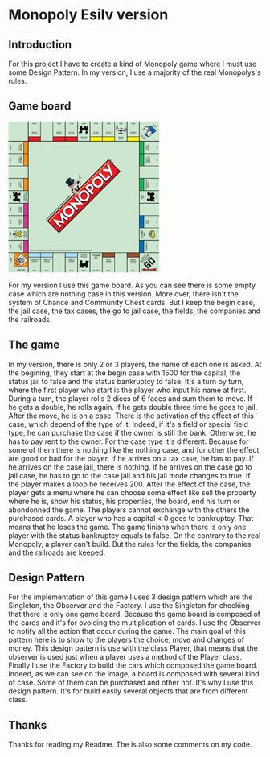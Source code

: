 # Monopoly Esilv version
## Introduction
For this project I have to create a kind of Monopoly game where I must use some Design Pattern. In my version, I use a majority of the real Monopolys's rules.

## Game board

<img src='Monopoly/monopolyfinal.jpg' width=300 height=300 >

For my version I use this game board. As you can see there is some empty case which are nothing case in this version. More over, there isn't the system of Chance and Community Chest cards. But I keep the begin case, the jail case, the tax cases, the go to jail case, the fields, the companies and the railroads.

## The game
In my version, there is only 2 or 3 players, the name of each one is asked. At the begining, they start at the begin case with 1500 for the capital, the status jail to false and the status bankruptcy to false.
It's a turn by turn, where the first player who start is the player who input his name at first.
During a turn, the player rolls 2 dices of 6 faces and sum them to move. If he gets a double, he rolls again. If he gets double three time he goes to jail. After the move, he is on a case. There is the activation of the effect of this case, which depend of the type of it. Indeed, if it's a field or special field type, he can purchase the case if the owner is still the bank. Otherwise, he has to pay rent to the owner. For the case type it's different. Because for some of them there is nothing like the nothing case, and for other the effect are good or bad for the player. If he arrives on a tax case, he has to pay. If he arrives on the case jail, there is nothing. If he arrives on the case go to jail case, he has to go to the case jail and his jail mode changes to true. If the player makes a loop he receives 200.
After the effect of the case, the player gets a menu where he can choose some effect like sell the property where he is, show his status, his properties, the board, end his turn or abondonned the game. The players cannot exchange with the others the purchased cards.
A player who has a capital < 0 goes to bankruptcy. That means that he loses the game. The game finishs when there is only one player with the status bankruptcy equals to false.
On the contrary to the real Monopoly, a player can't build. But the rules for the fields, the companies and the railroads are keeped.

## Design Pattern
For the implementation of this game I uses 3 design pattern which are the Singleton, the Observer and the Factory.
I use the Singleton for checking that there is only one game board. Because the game board is composed of the cards and it's for ovoiding the multiplication of cards.
I use the Observer to notify all the action that occur during the game. The main goal of this pattern here is to show to the players the choice, move and changes of money. This design pattern is use with the class Player, that means that the observer is used just when a player uses a method of the Player class.
Finally I use the Factory to build the cars which composed the game board. Indeed, as we can see on the image, a board is composed with several kind of case. Some of them can be purchased and other not. It's why I use this design pattern. It's for build easily several objects that are from different class.

## Thanks
Thanks for reading my Readme. The is also some comments on my code.


